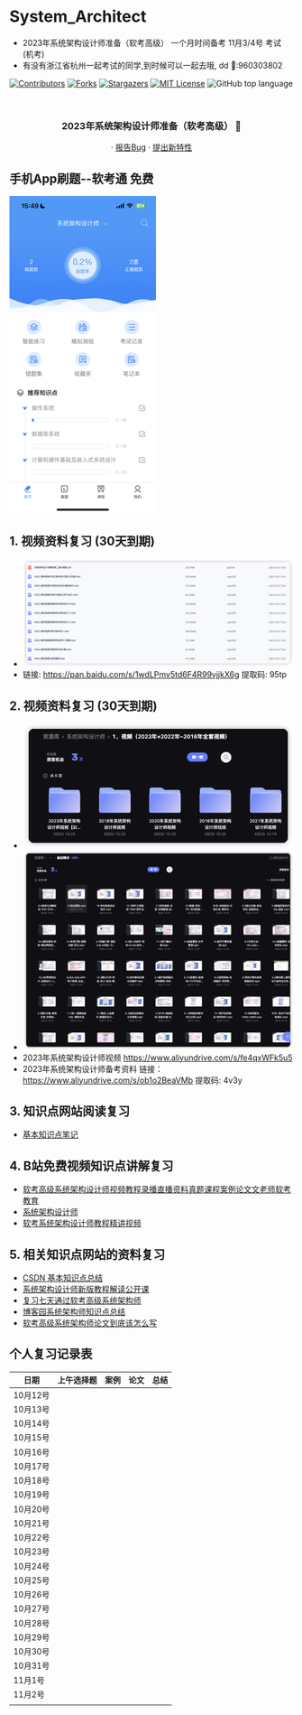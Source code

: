 # System_Architect
- 2023年系统架构设计师准备（软考高级） 一个月时间备考 11月3/4号 考试 (机考)
- 有没有浙江省杭州一起考试的同学,到时候可以一起去哦, dd 🐧:960303802

<!-- PROJECT SHIELDS -->

[![Contributors][contributors-shield]][contributors-url]
[![Forks][forks-shield]][forks-url]
[![Stargazers][stars-shield]][stars-url]
[![MIT License][license-shield]][license-url]
![GitHub top language](https://img.shields.io/github/languages/top/hakusai22/System_Architect?style=for-the-badge)

<!-- PROJECT LOGO -->
<br />



<p align="center">
    <a href="https://github.com/hakusai22/System_Architect/">
    </a>
    <h3 align="center">2023年系统架构设计师准备（软考高级） 🔞</h3>
  <p align="center">
    ·
    <a href="https://github.com/hakusai22/System_Architect/issues">报告Bug</a>
    ·
    <a href="https://github.com/hakusai22/System_Architect/issues">提出新特性</a>
  </p>

<!-- links -->

[your-project-path]:hakusai22/System_Architect

[contributors-shield]: https://img.shields.io/github/contributors/hakusai22/System_Architect.svg?style=for-the-badge

[contributors-url]: https://github.com/hakusai22/System_Architect/graphs/contributors

[forks-shield]: https://img.shields.io/github/forks/hakusai22/System_Architect.svg?style=for-the-badge

[forks-url]: https://github.com/hakusai22/System_Architect/network/members

[stars-shield]: https://img.shields.io/github/stars/hakusai22/System_Architect.svg?style=for-the-badge

[stars-url]: https://github.com/hakusai22/System_Architect/stargazers

[issues-shield]: https://img.shields.io/github/issues/hakusai22/System_Architect.svg?style=for-the-badge

[issues-url]: https://img.shields.io/github/issues/hakusai22/System_Architect.svg

[license-shield]: https://img.shields.io/github/license/hakusai22/System_Architect.svg?style=for-the-badge

[license-url]: https://github.com/hakusai22/System_Architect/blob/master/LICENSE

[linkedin-shield]: https://img.shields.io/badge/-LinkedIn-black.svg?style=for-the-badge&logo=linkedin&colorB=555

[linkedin-url]: https://linkedin.com/in/xxxx

## 手机App刷题--软考通 免费
![img_3.png](img_3.png)

## 1. 视频资料复习 (30天到期)
- ![img.png](img.png)
- 链接: https://pan.baidu.com/s/1wdLPmv5td6F4R99vjjkX6g  提取码: 95tp

## 2. 视频资料复习 (30天到期)
- ![img_1.png](img_1.png)
- ![img_2.png](img_2.png)
- 2023年系统架构设计师视频  https://www.aliyundrive.com/s/fe4qxWFk5u5
- 2023年系统架构设计师备考资料 链接：https://www.aliyundrive.com/s/ob1o2BeaVMb 提取码: 4v3y

## 3. 知识点网站阅读复习
- [基本知识点笔记](https://lisahust.github.io/notebook1_web/)

## 4. B站免费视频知识点讲解复习 
- [软考高级系统架构设计师视频教程录播直播资料真题课程案例论文文老师软考教育](https://www.bilibili.com/video/BV1YV411Y7t4/?spm_id_from=333.999.0.0&vd_source=5c4d3e12d3512ed84532d27dcef8ab0d)
- [系统架构设计师](https://www.bilibili.com/video/BV1wD4y1q7ni/?spm_id_from=333.337.search-card.all.click&vd_source=5c4d3e12d3512ed84532d27dcef8ab0d)
- [软考系统架构设计师教程精讲视频](https://www.bilibili.com/video/BV1Ak4y1s7Hd/?spm_id_from=333.337.search-card.all.click&vd_source=5c4d3e12d3512ed84532d27dcef8ab0d)


## 5. 相关知识点网站的资料复习
- [CSDN 基本知识点总结](https://blog.csdn.net/weixin_30197685/article/details/132797803?app_version=6.1.4&utm_source=app)
- [系统架构设计师新版教程解读公开课](https://wangxiao.xisaiwang.com/shipin2/v280007661.html)
- [复习七天通过软考高级系统架构师](https://zhuanlan.zhihu.com/p/338502562)
- [博客园系统架构师知识点总结](https://www.cnblogs.com/Tiancheng-Duan/tag/%E6%9E%B6%E6%9E%84/)
- [软考高级系统架构师论文到底该怎么写](https://mp.weixin.qq.com/s/E97YA-VktIoEmOCwZ2EUqg)





##  个人复习记录表

| 日期     | 上午选择题 | 案例 | 论文 | 总结 |
| -------- | ---------- | ---- | :--: | ---- |
| 10月12号 |            |      |      |      |
| 10月13号 |            |      |      |      |
| 10月14号 |            |      |      |      |
| 10月15号 |            |      |      |      |
| 10月16号 |            |      |      |      |
| 10月17号 |            |      |      |      |
| 10月18号 |            |      |      |      |
| 10月19号 |            |      |      |      |
| 10月20号 |            |      |      |      |
| 10月21号 |            |      |      |      |
| 10月22号 |            |      |      |      |
| 10月23号 |            |      |      |      |
| 10月24号 |            |      |      |      |
| 10月25号 |            |      |      |      |
| 10月26号 |            |      |      |      |
| 10月27号 |            |      |      |      |
| 10月28号 |            |      |      |      |
| 10月29号 |            |      |      |      |
| 10月30号 |            |      |      |      |
| 10月31号 |            |      |      |      |
| 11月1号  |            |      |      |      |
| 11月2号  |            |      |      |      |
|          |            |      |      |      |

